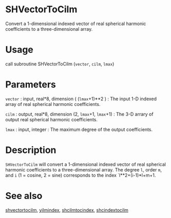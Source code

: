 # SHVectorToCilm

Convert a 1-dimensional indexed vector of real spherical harmonic coefficients to a three-dimensional array.

# Usage

call subroutine SHVectorToCilm (`vector`, `cilm`, `lmax`)

# Parameters

`vector` : input, real\*8, dimension ( (`lmax`+1)\*\*2 )
:   The input 1-D indexed array of real spherical harmonic coefficients. 

`cilm` : output, real\*8, dimension (2, `lmax`+1, `lmax`+1)
:   The 3-D arrary of output real spherical harmonic coefficients.
	
`lmax` : input, integer
:   The maximum degree of the output coefficients.

# Description

`SHVectorToCilm` will convert a 1-dimensional indexed vector of real spherical harmonic coefficients to a three-dimensional array.  The degree `l`, order `m`, and `i` (1 = cosine, 2 = sine) corresponds to the index `l**2+(i-1)*l+m+1.

# See also

[shvectortocilm](shvectortocilm.html), [yilmindex](yilmindex.html), [shcilmtocindex](shcilmtocindex.html), [shcindextocilm](shcindextocilm.html)
